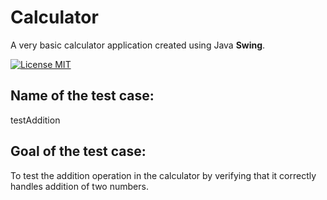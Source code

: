 # Calculator
A very basic calculator application created using Java **Swing**. 

[![License MIT](https://img.shields.io/badge/license-MIT-blue.svg)](LICENSE)

## Name of the test case:
testAddition
## Goal of the test case:
To test the addition operation in the calculator by verifying that it correctly handles addition of two numbers.


